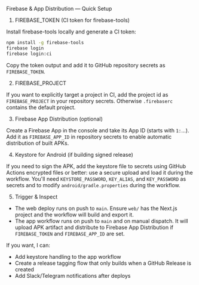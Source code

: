 Firebase & App Distribution — Quick Setup

1) FIREBASE_TOKEN (CI token for firebase-tools)

Install firebase-tools locally and generate a CI token:

```bash
npm install -g firebase-tools
firebase login
firebase login:ci
```

Copy the token output and add it to GitHub repository secrets as `FIREBASE_TOKEN`.

2) FIREBASE_PROJECT

If you want to explicitly target a project in CI, add the project id as `FIREBASE_PROJECT` in your repository secrets. Otherwise `.firebaserc` contains the default project.

3) Firebase App Distribution (optional)

Create a Firebase App in the console and take its App ID (starts with `1:`...). Add it as `FIREBASE_APP_ID` in repository secrets to enable automatic distribution of built APKs.

4) Keystore for Android (if building signed release)

If you need to sign the APK, add the keystore file to secrets using GitHub Actions encrypted files or better: use a secure upload and load it during the workflow. You'll need `KEYSTORE_PASSWORD`, `KEY_ALIAS`, and `KEY_PASSWORD` as secrets and to modify `android/gradle.properties` during the workflow.

5) Trigger & Inspect

- The web deploy runs on push to `main`. Ensure `web/` has the Next.js project and the workflow will build and export it.
- The app workflow runs on push to `main` and on manual dispatch. It will upload APK artifact and distribute to Firebase App Distribution if `FIREBASE_TOKEN` and `FIREBASE_APP_ID` are set.

If you want, I can:
- Add keystore handling to the app workflow
- Create a release tagging flow that only builds when a GitHub Release is created
- Add Slack/Telegram notifications after deploys
